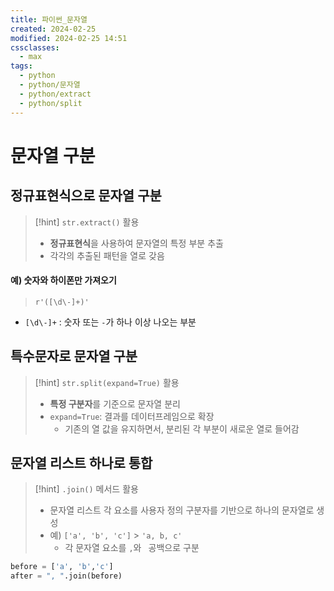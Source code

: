 ```yaml
---
title: 파이썬_문자열
created: 2024-02-25
modified: 2024-02-25 14:51
cssclasses:
  - max
tags:
  - python
  - python/문자열
  - python/extract
  - python/split
---
```

# 문자열 구분

## 정규표현식으로 문자열 구분
> [!hint] `str.extract()` 활용
> - **정규표현식**을 사용하여 문자열의 특정 부분 추출
> - 각각의 추출된 패턴을 열로 갖음
#### 예) 숫자와 하이폰만 가져오기
> `r'([\d\-]+)'`
- `[\d\-]+` : 숫자 또는 `-`가 하나 이상 나오는 부분
## 특수문자로 문자열 구분
> [!hint] `str.split(expand=True)` 활용
> - **특정 구분자**를 기준으로 문자열 분리
> - `expand=True`: 결과를 데이터프레임으로 확장
> 	- 기존의 열 값을 유지하면서, 분리된 각 부분이 새로운 열로 들어감

## 문자열 리스트 하나로 통합
> [!hint] `.join()` 메서드 활용
> - 문자열 리스트 각 요소를 사용자 정의 구분자를 기반으로 하나의 문자열로 생성
> - 예) `['a', 'b', 'c']` > `'a, b, c'`
> 	- 각 문자열 요소를  `,`와 ` `공백으로 구분
```python
before = ['a', 'b','c']
after = ", ".join(before)
```
